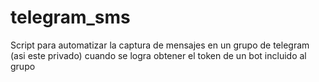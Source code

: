# telegram_sms
Script para automatizar la captura de mensajes en un grupo de telegram (asi este privado) cuando se logra obtener el token de un bot incluido al grupo
